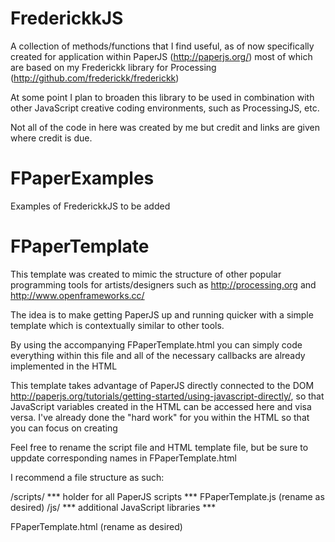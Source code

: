FrederickkJS
============

A collection of methods/functions that I find useful, as of now specifically created for application within PaperJS (http://paperjs.org/) most of which are based on my Frederickk library for Processing (http://github.com/frederickk/frederickk)

At some point I plan to broaden this library to be used in combination with other JavaScript creative coding environments, such as ProcessingJS, etc.

Not all of the code in here was created by me but credit and links are given where credit is due.



FPaperExamples
============

Examples of FrederickkJS to be added



FPaperTemplate
============

This template was created to mimic the structure of other popular programming tools for artists/designers such as http://processing.org and http://www.openframeworks.cc/

The idea is to make getting PaperJS up and running quicker with a simple template which is contextually similar to other tools.

By using the accompanying FPaperTemplate.html you can simply code everything within this file and all of the necessary callbacks are already implemented in the HTML

This template takes advantage of PaperJS directly connected to the DOM http://paperjs.org/tutorials/getting-started/using-javascript-directly/, so that JavaScript variables created in the HTML can be accessed here and visa versa. I've already done the "hard work" for you within the HTML so that you can focus on creating

Feel free to rename the script file and HTML template file, but be sure to uppdate corresponding names in FPaperTemplate.html

I recommend a file structure as such:

/scripts/
	*** holder for all PaperJS scripts ***
	FPaperTemplate.js (rename as desired)
/js/
	*** additional JavaScript libraries ***

FPaperTemplate.html (rename as desired)

